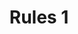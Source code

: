 ---
date:  ""
draft: "false"
title: "Rules 1"
terms: ['register']
cover:
    icons: ""
    image: ""
    video: ""
    anima: ""
---